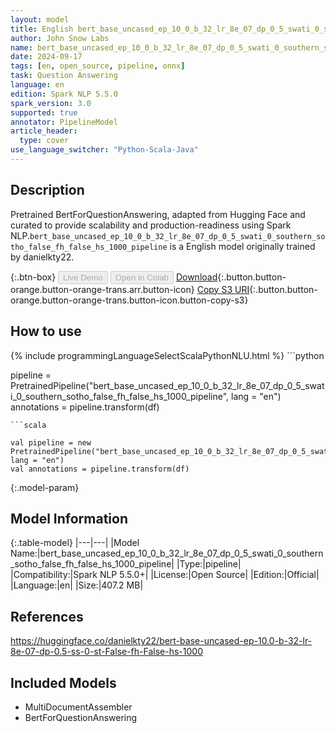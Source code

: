 ```yaml
---
layout: model
title: English bert_base_uncased_ep_10_0_b_32_lr_8e_07_dp_0_5_swati_0_southern_sotho_false_fh_false_hs_1000_pipeline pipeline BertForQuestionAnswering from danielkty22
author: John Snow Labs
name: bert_base_uncased_ep_10_0_b_32_lr_8e_07_dp_0_5_swati_0_southern_sotho_false_fh_false_hs_1000_pipeline
date: 2024-09-17
tags: [en, open_source, pipeline, onnx]
task: Question Answering
language: en
edition: Spark NLP 5.5.0
spark_version: 3.0
supported: true
annotator: PipelineModel
article_header:
  type: cover
use_language_switcher: "Python-Scala-Java"
---
```


## Description

Pretrained BertForQuestionAnswering, adapted from Hugging Face and curated to provide scalability and production-readiness using Spark NLP.`bert_base_uncased_ep_10_0_b_32_lr_8e_07_dp_0_5_swati_0_southern_sotho_false_fh_false_hs_1000_pipeline` is a English model originally trained by danielkty22.

{:.btn-box}
<button class="button button-orange" disabled>Live Demo</button>
<button class="button button-orange" disabled>Open in Colab</button>
[Download](https://s3.amazonaws.com/auxdata.johnsnowlabs.com/public/models/bert_base_uncased_ep_10_0_b_32_lr_8e_07_dp_0_5_swati_0_southern_sotho_false_fh_false_hs_1000_pipeline_en_5.5.0_3.0_1726567669511.zip){:.button.button-orange.button-orange-trans.arr.button-icon}
[Copy S3 URI](s3://auxdata.johnsnowlabs.com/public/models/bert_base_uncased_ep_10_0_b_32_lr_8e_07_dp_0_5_swati_0_southern_sotho_false_fh_false_hs_1000_pipeline_en_5.5.0_3.0_1726567669511.zip){:.button.button-orange.button-orange-trans.button-icon.button-copy-s3}

## How to use



<div class="tabs-box" markdown="1">
{% include programmingLanguageSelectScalaPythonNLU.html %}
```python

pipeline = PretrainedPipeline("bert_base_uncased_ep_10_0_b_32_lr_8e_07_dp_0_5_swati_0_southern_sotho_false_fh_false_hs_1000_pipeline", lang = "en")
annotations =  pipeline.transform(df)   

```
```scala

val pipeline = new PretrainedPipeline("bert_base_uncased_ep_10_0_b_32_lr_8e_07_dp_0_5_swati_0_southern_sotho_false_fh_false_hs_1000_pipeline", lang = "en")
val annotations = pipeline.transform(df)

```
</div>

{:.model-param}
## Model Information

{:.table-model}
|---|---|
|Model Name:|bert_base_uncased_ep_10_0_b_32_lr_8e_07_dp_0_5_swati_0_southern_sotho_false_fh_false_hs_1000_pipeline|
|Type:|pipeline|
|Compatibility:|Spark NLP 5.5.0+|
|License:|Open Source|
|Edition:|Official|
|Language:|en|
|Size:|407.2 MB|

## References

https://huggingface.co/danielkty22/bert-base-uncased-ep-10.0-b-32-lr-8e-07-dp-0.5-ss-0-st-False-fh-False-hs-1000

## Included Models

- MultiDocumentAssembler
- BertForQuestionAnswering